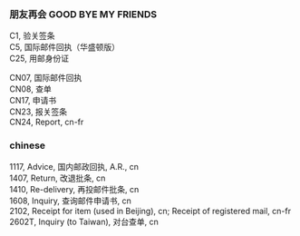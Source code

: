 ﻿<h3>朋友再会 GOOD BYE MY FRIENDS</h3>
<p>
C1, 验关签条</br>
C5, 国际邮件回执（华盛顿版）</br>
C25, 用邮身份证
</p>

<p>
CN07, 国际邮件回执</br>
CN08, 查单</br>
CN17, 申请书</br>
CN23, 报关签条</br>
CN24, Report, cn-fr
</p>

<h3>chinese</h3>
<p>
1117, Advice, 国内邮政回执, A.R., cn</br>
1407, Return, 改退批条, cn</br>
1410, Re-delivery, 再投邮件批条, cn</br>
1608, Inquiry, 查询邮件申请书, cn</br>
2102, Receipt for item (used in Beijing), cn; Receipt of registered mail, cn-fr</br>
2602T, Inquiry (to Taiwan), 对台查单, cn</br>
</p>
